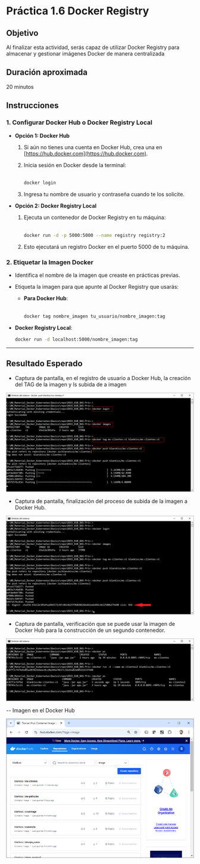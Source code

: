 # Práctica 1.6 Docker Registry

## Objetivo
Al finalizar esta actividad, serás capaz de utilizar Docker Registry para almacenar y gestionar imágenes Docker de manera centralizada


## Duración aproximada

20 minutos



## Instrucciones


### 1. Configurar Docker Hub o Docker Registry Local

   - **Opción 1: Docker Hub**
     1. Si aún no tienes una cuenta en Docker Hub, crea una en [https://hub.docker.com](https://hub.docker.com).


     2. Inicia sesión en Docker desde la terminal:
        ```bash

        docker login
        ```

     3. Ingresa tu nombre de usuario y contraseña cuando te los solicite.

   - **Opción 2: Docker Registry Local**
     1. Ejecuta un contenedor de Docker Registry en tu máquina:
        ```bash

        docker run -d -p 5000:5000 --name registry registry:2
        ```

     2. Esto ejecutará un registro Docker en el puerto 5000 de tu máquina.

### 2. Etiquetar la Imagen Docker

   - Identifica el nombre de la imagen que creaste en prácticas previas.

   - Etiqueta la imagen para que apunte al Docker Registry que usarás:

     - **Para Docker Hub**:
       ```bash

       docker tag nombre_imagen tu_usuario/nombre_imagen:tag
       ```

   - **Docker Registry Local**:

     ```bash
     docker run -d localhost:5000/nombre_imagen:tag
     ```

---

## Resultado Esperado


- Captura de pantalla, en el registro de usuario a Docker Hub, la creación del TAG de la imagen y ls subida de a imagen


![docker login ...](../images/u1_6_1.png)


- Captura de pantalla, finalización del proceso de subida de la imagen a Docker Hub.


![docker](../images/u1_6_2.png)


- Captura de pantalla, verificación que se puede usar la imagen de Docker Hub para la construcción de un segundo contenedor.


![docker](../images/u1_6_3.png)


-- Imagen en el Docker Hub


![docker](../images/u1_6_4.png)